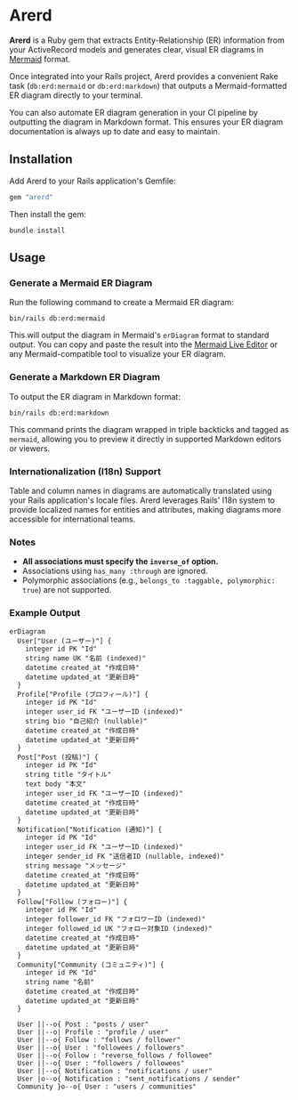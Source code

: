 # Arerd

**Arerd** is a Ruby gem that extracts Entity-Relationship (ER) information from your ActiveRecord models and generates clear, visual ER diagrams in [Mermaid](https://mermaid-js.github.io/) format.

Once integrated into your Rails project, Arerd provides a convenient Rake task (`db:erd:mermaid` or `db:erd:markdown`) that outputs a Mermaid-formatted ER diagram directly to your terminal.

You can also automate ER diagram generation in your CI pipeline by outputting the diagram in Markdown format. This ensures your ER diagram documentation is always up to date and easy to maintain.

## Installation

Add Arerd to your Rails application's Gemfile:

```ruby
gem "arerd"
```

Then install the gem:

```shell
bundle install
```

## Usage

### Generate a Mermaid ER Diagram

Run the following command to create a Mermaid ER diagram:

```shell
bin/rails db:erd:mermaid
```

This will output the diagram in Mermaid's `erDiagram` format to standard output. You can copy and paste the result into the [Mermaid Live Editor](https://mermaid.live/) or any Mermaid-compatible tool to visualize your ER diagram.

### Generate a Markdown ER Diagram

To output the ER diagram in Markdown format:

```shell
bin/rails db:erd:markdown
```

This command prints the diagram wrapped in triple backticks and tagged as `mermaid`, allowing you to preview it directly in supported Markdown editors or viewers.

### Internationalization (I18n) Support

Table and column names in diagrams are automatically translated using your Rails application's locale files. Arerd leverages Rails' I18n system to provide localized names for entities and attributes, making diagrams more accessible for international teams.

### Notes

* **All associations must specify the `inverse_of` option.**
* Associations using `has_many :through` are ignored.
* Polymorphic associations (e.g., `belongs_to :taggable, polymorphic: true`) are not supported.

### Example Output

```mermaid
erDiagram
  User["User (ユーザー)"] {
    integer id PK "Id"
    string name UK "名前 (indexed)"
    datetime created_at "作成日時"
    datetime updated_at "更新日時"
  }
  Profile["Profile (プロフィール)"] {
    integer id PK "Id"
    integer user_id FK "ユーザーID (indexed)"
    string bio "自己紹介 (nullable)"
    datetime created_at "作成日時"
    datetime updated_at "更新日時"
  }
  Post["Post (投稿)"] {
    integer id PK "Id"
    string title "タイトル"
    text body "本文"
    integer user_id FK "ユーザーID (indexed)"
    datetime created_at "作成日時"
    datetime updated_at "更新日時"
  }
  Notification["Notification (通知)"] {
    integer id PK "Id"
    integer user_id FK "ユーザーID (indexed)"
    integer sender_id FK "送信者ID (nullable, indexed)"
    string message "メッセージ"
    datetime created_at "作成日時"
    datetime updated_at "更新日時"
  }
  Follow["Follow (フォロー)"] {
    integer id PK "Id"
    integer follower_id FK "フォロワーID (indexed)"
    integer followed_id UK "フォロー対象ID (indexed)"
    datetime created_at "作成日時"
    datetime updated_at "更新日時"
  }
  Community["Community (コミュニティ)"] {
    integer id PK "Id"
    string name "名前"
    datetime created_at "作成日時"
    datetime updated_at "更新日時"
  }

  User ||--o{ Post : "posts / user"
  User ||--o| Profile : "profile / user"
  User ||--o{ Follow : "follows / follower"
  User ||--o{ User : "followees / followers"
  User ||--o{ Follow : "reverse_follows / followee"
  User ||--o{ User : "followers / followees"
  User ||--o{ Notification : "notifications / user"
  User |o--o{ Notification : "sent_notifications / sender"
  Community }o--o{ User : "users / communities"
```
